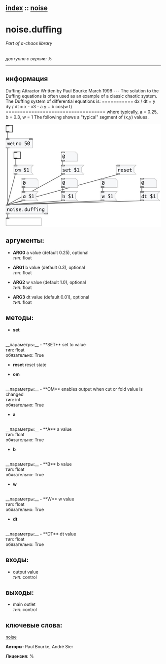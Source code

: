 [index](index.html) :: [noise](category_noise.html)
---

# noise.duffing

###### Part of a-chaos library

*доступно с версии:* .5

---


## информация
Duffing Attractor Written by Paul Bourke March 1998 --- The solution to the Duffing equations is often used as an example of a classic chaotic system. The Duffing system of differential equations is: =========== dx / dt = y dy / dt = x - x3 - a y + b cos(w t) =================================== where typically, a = 0.25, b = 0.3, w = 1 The following shows a &#34;typical&#34; segment of (x,y) values.


[![example](../examples/img/noise.duffing.jpg)](../examples/pd/noise.duffing.pd)



## аргументы:

* **ARG0**
a value (default 0.25), optional<br>
_тип:_ float<br>

* **ARG1**
b value (default 0.3), optional<br>
_тип:_ float<br>

* **ARG2**
w value (default 1.0), optional<br>
_тип:_ float<br>

* **ARG3**
dt value (default 0.01), optional<br>
_тип:_ float<br>



## методы:

* **set**
<br>
  __параметры:__
  - **SET** set to value<br>
    тип: float <br>
    обязательно: True <br>

* **reset**
reset state<br>

* **om**
<br>
  __параметры:__
  - **OM** enables output when cut or fold value is changed<br>
    тип: int <br>
    обязательно: True <br>

* **a**
<br>
  __параметры:__
  - **A** a value<br>
    тип: float <br>
    обязательно: True <br>

* **b**
<br>
  __параметры:__
  - **B** b value<br>
    тип: float <br>
    обязательно: True <br>

* **w**
<br>
  __параметры:__
  - **W** w value<br>
    тип: float <br>
    обязательно: True <br>

* **dt**
<br>
  __параметры:__
  - **DT** dt value<br>
    тип: float <br>
    обязательно: True <br>






## входы:

* output value<br>
_тип:_ control



## выходы:

* main outlet<br>
_тип:_ control



## ключевые слова:

[noise](keywords/noise.html)






**Авторы:** Paul Bourke, André Sier




**Лицензия:** %






